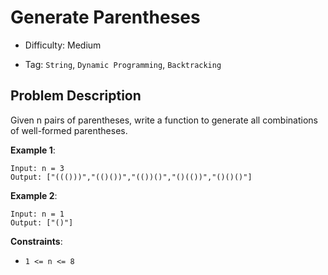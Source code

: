 # Generate Parentheses

- Difficulty: Medium

- Tag: `String`, `Dynamic Programming`, `Backtracking`

## Problem Description

Given n pairs of parentheses, write a function to generate all combinations of well-formed parentheses.

**Example 1**:

```
Input: n = 3
Output: ["((()))","(()())","(())()","()(())","()()()"]
```

**Example 2**:

```
Input: n = 1
Output: ["()"]
```

**Constraints**:

- `1 <= n <= 8`